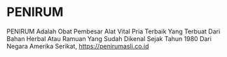 # PENIRUM
PENIRUM Adalah Obat Pembesar Alat Vital Pria Terbaik Yang Terbuat Dari Bahan Herbal Atau Ramuan Yang Sudah Dikenal Sejak Tahun 1980 Dari Negara Amerika Serikat, https://penirumasli.co.id
